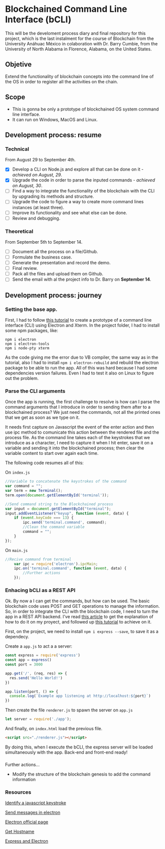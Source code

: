 # Blockchained Command Line Interface (bCLI)

This will be the develoment process diary and final repository for this project, which is the last instalment for the course of Blockchain from the University Anáhuac México in colaboration with Dr. Barry Cumbie, from the University of North Alabama in Florence, Alabama, on the United States.

## Objetive
Extend the functionality of blockchain concepts into the command line of the OS in order to register all the activities on the chain. 

## Scope
- This is gonna be only a prototype of blockchained OS system command line interface.
- It can run on Windows, MacOS and Linux.

## Development process: resume
### Technical
From August 29 to September 4th. 
- [X] Develop a CLI on Node.js and explore all that can be done on it - _achieved on August, 29_.
- [X] Upgrade the code in order to parse the inputed commands - _achieved on August, 30_.
- [ ] Find a way to integrate the functionality of the blockchain with the CLI by upgrading its methods and structure.
- [ ] Upgrade the code to figure a way to create more command lines instances (at least three).
- [ ] Improve its functionality and see what else can be done.
- [ ] Review and debugging. 

### Theoretical
From September 5th to  September 14.
- [ ] Document all the process on a file/Github.
- [ ] Formulate the business case.
- [ ] Generate the presentation and record the demo.
- [ ] Final review.
- [ ] Pack all the files and upload them on Github.
- [ ] Send the email with al the project info to Dr. Barry on **September 14**. 

## Development process: journey

### Setting the base app.
First, I had to follow [this tutorial](https://www.youtube.com/watch?v=vhDBbbMJWoY) to create a prototype of a command line interface (CLI) using Electron and Xterm. In the project folder, I had to install some npm packages, like:

```
npm i electron
npm i electron-tools
npm i node-pty xterm 
```
As the code giving me the error due to VB compiler, the same way as in the tutorial, also I had to install `npm i electron-rebuild` and rebuild the electron package to be able to run the app. All of this was hard because I had some dependencies version failures. Even I had to test it also on Linux to figure out the problem.

### Parse the CLI arguments
Once the app is running, the first challenge to resolve is how can I parse the command arguments that I introduce in order to sending them after to a blockchained process? We just need the commands, not all the printed ones that we get as soon as we type on it.

It needs first capture on Javascript the event of the enter action and then use ipc method to comunicate this action between the rendered file and the process file. As the command line takes each of the keystrokes that we introduce as a character, I need to capture it when I hit enter, save it on a variable and sending it into the blockchained process; then clear the variable content to start over again each time. 

The following code resumes all of this:

On `index.js`

``` javascript
//Variable to concatenate the keystrokes of the command
var command = "";
var term = new Terminal();
term.open(document.getElementById('terminal'));

//Send command string to the Blockchained process
var input = document.getElementById("terminal");
input.addEventListener("keyup", function (event, data) {
    if (event.keyCode === 13) {
        ipc.send('terminal.command', command);
        //Clean the command variable
        command = "";
    }
});
```

On `main.js`
``` javascript
//Recive command from terminal
    var ipc = require('electron').ipcMain;
    ipc.on('terminal.command', function (event, data) {
        //Further actions
    });
```

### Enhacing bCLI as a REST API

Ok. By now a I can get the commands, but how can be used. The basic blockchain code uses POST and GET operations to manage the information. So, in order to integrate the CLI with the blockchain code, I need to turn the app in a REST API backend. I've read [this article](https://medium.com/@keshavagrawal/electron-js-react-js-express-js-b0fb2aa8233f) to get the explanation of how to do it on my proyect, and followed up [this tutorial](https://expressjs.com/es/starter/hello-world.html) to achieve on it.

First, on the project, we need to install `npm i express --save`, to save it as a dependecy.

Create a `app.js` to act a a server:

``` javascript
const express = require('express')
const app = express()
const port = 3000

app.get('/', (req, res) => {
  res.send('Hello World!')
})

app.listen(port, () => {
  console.log(`Example app listening at http://localhost:${port}`)
})
```
Then create the file `renderer.js` to spawn the server on `app.js`

``` javascript
let server = require('./app');
```
And finally, on `index.html` load the previous file.

``` HTML
<script src="./renderer.js"></script>
```

By doing this, when I execute the bCLI, the express server will be loaded simultaneously with the app. Back-end and front-end ready!

###

Further actions...

- Modify the structure of the blockchain genesis to add the command information

### Resources

[Identify a javascript keystroke](https://www.codegrepper.com/code-examples/javascript/javascript+function+to+save+an+entry+after+clicking+enter
)

[Send messages in electron](https://stackoverflow.com/questions/32780726/how-to-access-dom-elements-in-electron)

[Electron official page](https://www.electronjs.org/docs/api/ipc-renderer)

[Get Hostname](https://stackoverflow.com/questions/7507015/get-hostname-of-current-request-in-node-js-express/7507507#7507507)

[Express and Electron](https://www.it-swarm-es.com/es/node.js/como-usar-electron-con-una-aplicacion-express-existente/808567082/)
